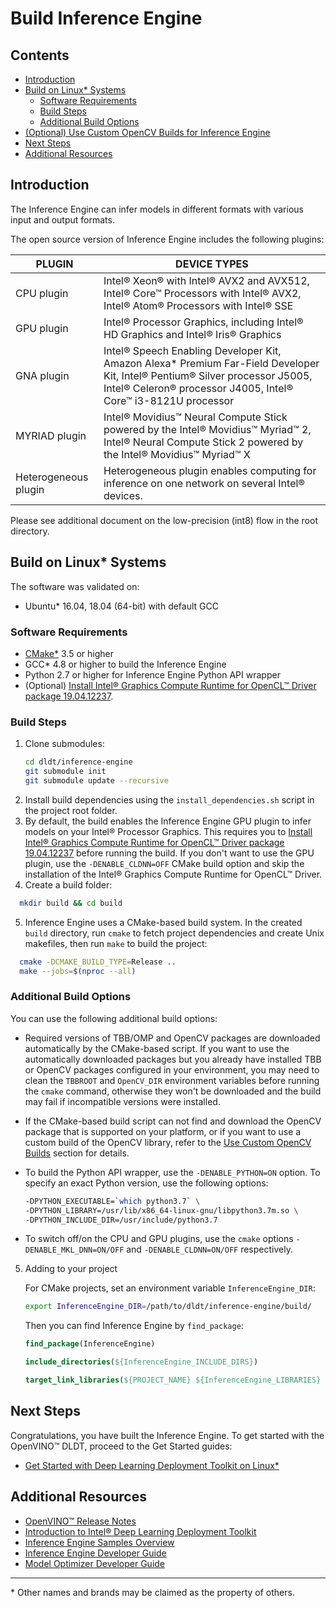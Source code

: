 # Build Inference Engine

## Contents

- [Introduction](#introduction)
- [Build on Linux* Systems](#build-on-linux-systems)
  - [Software Requirements](#software-requirements)
  - [Build Steps](#build-steps)
  - [Additional Build Options](#additional-build-options)
- [(Optional) Use Custom OpenCV Builds for Inference Engine](#use-custom-opencv-builds-for-inference-engine)
- [Next Steps](#next-steps)
- [Additional Resources](#additional-resources)

## Introduction
The Inference Engine can infer models in different formats with various input and output formats.

The open source version of Inference Engine includes the following plugins:

| PLUGIN               | DEVICE TYPES |
| ---------------------| -------------|
| CPU plugin           | Intel® Xeon® with Intel® AVX2 and AVX512, Intel® Core™ Processors with Intel® AVX2, Intel® Atom® Processors with Intel® SSE |
| GPU plugin           | Intel® Processor Graphics, including Intel® HD Graphics and Intel® Iris® Graphics |
| GNA plugin           | Intel® Speech Enabling Developer Kit, Amazon Alexa* Premium Far-Field Developer Kit, Intel® Pentium® Silver processor J5005, Intel® Celeron® processor J4005, Intel® Core™ i3-8121U processor |
| MYRIAD plugin        | Intel® Movidius™ Neural Compute Stick powered by the Intel® Movidius™ Myriad™ 2, Intel® Neural Compute Stick 2 powered by the Intel® Movidius™ Myriad™ X |
| Heterogeneous plugin | Heterogeneous plugin enables computing for inference on one network on several Intel® devices. |

Please see additional document on the low-precision (int8) flow in the root directory.

## Build on Linux* Systems

The software was validated on:
- Ubuntu\* 16.04, 18.04 (64-bit) with default GCC

### Software Requirements
- [CMake\*](https://cmake.org/download/) 3.5 or higher
- GCC\* 4.8 or higher to build the Inference Engine
- Python 2.7 or higher for Inference Engine Python API wrapper
- (Optional) [Install Intel® Graphics Compute Runtime for OpenCL™ Driver package 19.04.12237](https://github.com/intel/compute-runtime/releases/tag/19.04.12237).

### Build Steps
1. Clone submodules:
    ```sh
    cd dldt/inference-engine
    git submodule init
    git submodule update --recursive
    ```
2. Install build dependencies using the `install_dependencies.sh` script in the project root folder.
3. By default, the build enables the Inference Engine GPU plugin to infer models on your Intel® Processor Graphics. This requires you to [Install Intel® Graphics Compute Runtime for OpenCL™ Driver package 19.04.12237](https://github.com/intel/compute-runtime/releases/tag/19.04.12237) before running the build. If you don't want to use the GPU plugin, use the `-DENABLE_CLDNN=OFF` CMake build option and skip the installation of the Intel® Graphics Compute Runtime for OpenCL™ Driver.
4. Create a build folder:
```sh
  mkdir build && cd build
```
5. Inference Engine uses a CMake-based build system. In the created `build` directory, run `cmake` to fetch project dependencies and create Unix makefiles, then run `make` to build the project:
```sh
  cmake -DCMAKE_BUILD_TYPE=Release ..
  make --jobs=$(nproc --all)
```

### Additional Build Options

You can use the following additional build options:

- Required versions of TBB/OMP and OpenCV packages are downloaded automatically by the CMake-based script. If you want to use the automatically downloaded packages but you already have installed TBB or OpenCV packages configured in your environment, you may need to clean the `TBBROOT` and `OpenCV_DIR` environment variables before running the `cmake` command, otherwise they won't be downloaded and the build may fail if incompatible versions were installed. 

- If the CMake-based build script can not find and download the OpenCV package that is supported on your platform, or if you want to use a custom build of the OpenCV library, refer to the [Use Custom OpenCV Builds](#use-custom-opencv-builds-for-inference-engine) section for details. 

- To build the Python API wrapper, use the `-DENABLE_PYTHON=ON` option. To specify an exact Python version, use the following options:
   ```sh
   -DPYTHON_EXECUTABLE=`which python3.7` \
   -DPYTHON_LIBRARY=/usr/lib/x86_64-linux-gnu/libpython3.7m.so \
   -DPYTHON_INCLUDE_DIR=/usr/include/python3.7
   ```
- To switch off/on the CPU and GPU plugins, use the `cmake` options `-DENABLE_MKL_DNN=ON/OFF` and `-DENABLE_CLDNN=ON/OFF` respectively.
  
5. Adding to your project

    For CMake projects, set an environment variable `InferenceEngine_DIR`:

    ```sh
    export InferenceEngine_DIR=/path/to/dldt/inference-engine/build/
    ```

    Then you can find Inference Engine by `find_package`:

    ```cmake
    find_package(InferenceEngine)

    include_directories(${InferenceEngine_INCLUDE_DIRS})

    target_link_libraries(${PROJECT_NAME} ${InferenceEngine_LIBRARIES} dl)
    ```

## Next Steps

Congratulations, you have built the Inference Engine. To get started with the OpenVINO™ DLDT, proceed to the Get Started guides:

* [Get Started with Deep Learning Deployment Toolkit on Linux*](../get-started-linux.md)

## Additional Resources

* [OpenVINO™ Release Notes](https://software.intel.com/en-us/articles/OpenVINO-RelNotes)
* [Introduction to Intel® Deep Learning Deployment Toolkit](https://docs.openvinotoolkit.org/latest/_docs_IE_DG_Introduction.html)
* [Inference Engine Samples Overview](https://docs.openvinotoolkit.org/latest/_docs_IE_DG_Samples_Overview.html)
* [Inference Engine Developer Guide](https://docs.openvinotoolkit.org/latest/_docs_IE_DG_Deep_Learning_Inference_Engine_DevGuide.html)
* [Model Optimizer Developer Guide](https://docs.openvinotoolkit.org/latest/_docs_MO_DG_Deep_Learning_Model_Optimizer_DevGuide.html)

---
\* Other names and brands may be claimed as the property of others.